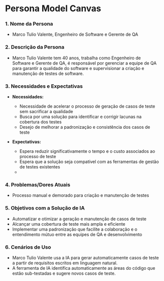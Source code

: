 # Persona Model Canvas

### 1. Nome da Persona

- Marco Tulio Valente, Engenheiro de Software e Gerente de QA

### 2. Descrição da Persona

- Marco Tulio Valente tem 40 anos, trabalha como Engenheiro de Software e Gerente de QA, é responsável por gerenciar a equipe de QA para garantir a qualidade do software e supervisionar a criação e manutenção de testes de software.

### 3. Necessidades e Expectativas

- **Necessidades:**

  - Necessidade de acelerar o processo de geração de casos de teste sem sacrificar a qualidade
  - Busca por uma solução para identificar e corrigir lacunas na cobertura dos testes
  - Desejo de melhorar a padronização e consistência dos casos de teste

- **Expectativas:**
  - Espera reduzir significativamente o tempo e o custo associados ao processo de teste
  - Espera que a solução seja compatível com as ferramentas de gestão de testes existentes
  -

### 4. Problemas/Dores Atuais

- Processo manual e demorado para criação e manutenção de testes

### 5. Objetivos com a Solução de IA

- Automatizar e otimizar a geração e manutenção de casos de teste
- Alcançar uma cobertura de teste mais ampla e eficiente
- Implementar uma padronização que facilite a colaboração e o entendimento mútuo entre as equipes de QA e desenvolvimento

### 6. Cenários de Uso

- Marco Tulio Valente usa a IA para gerar automaticamente casos de teste a partir de requisitos escritos em linguagem natural.
- A ferramenta de IA identifica automaticamente as áreas do código que estão sub-testadas e sugere novos casos de teste.
